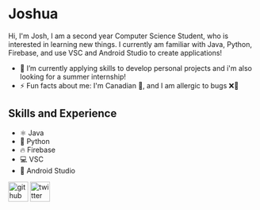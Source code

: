 # Joshua
Hi, I'm Josh, I am a second year Computer Science Student, who is interested in learning new things. I currently am familiar with Java, Python, Firebase, and use VSC and Android Studio to create applications! 

- 🔭 I’m currently applying skills to develop personal projects and i'm also looking for a summer internship! 
- ⚡ Fun facts about me: I'm Canadian 🍁, and I am allergic to bugs ❌🐛

## Skills and Experience
* ⚛  Java
* 🐍 Python
* 🔥 Firebase
* 💻 VSC
* 📱 Android Studio

[<img src='https://cdn.jsdelivr.net/npm/simple-icons@3.0.1/icons/github.svg' alt='github' height='40'>](https://github.com/joshrtust)  [<img src='https://cdn.jsdelivr.net/npm/simple-icons@3.0.1/icons/twitter.svg' alt='twitter' height='40'>](https://twitter.com/joshrtust)  



